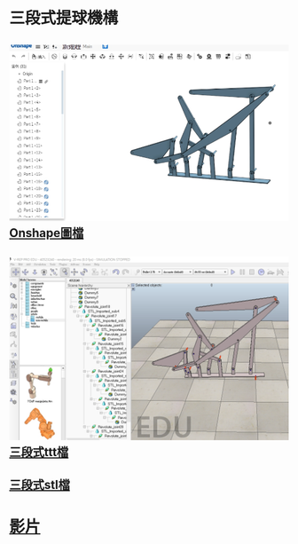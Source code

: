 # 三段式提球機構

## 

## ![](/assets/40523240.jpg)[Onshape圖檔](https://cad.onshape.com/documents/bbd64dea8da97ec12e7f2de8/w/e7e55545f5f48f9f74f30150/e/16f13a7063ad232681a60d22)

## ![](/assets/40523240vrep.jpg)[三段式ttt檔](https://github.com/s40523240/cd-2018/blob/gh-pages/40523240三段式提球機構.ttt)

## [三段式stl檔](https://github.com/s40523240/cd-2018/blob/gh-pages/40523240三段式提球%28更新%29.stl)

# [影片](https://www.youtube.com/watch?v=DHR-pEHFP1o)




